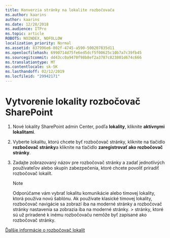```yaml
---
title: Konverzia stránky na lokalite rozbočovača
ms.author: kaarins
author: kaarins
ms.date: 12/28/2018
ms.audience: ITPro
ms.topic: article
ROBOTS: NOINDEX, NOFOLLOW
localization_priority: Normal
ms.assetid: 837996e6-802f-4745-a590-500207835d11
ms.openlocfilehash: 6990714d75fe6ed5dcf5f00625c10b7a7c39fb45
ms.sourcegitcommit: dd43cc0a9470f98b8ef2a3787c823801d674c666
ms.translationtype: MT
ms.contentlocale: sk-SK
ms.lasthandoff: 02/12/2019
ms.locfileid: "29942171"
---
```

# <a name="create-a-sharepoint-hub-site"></a>Vytvorenie lokality rozbočovač SharePoint

1. Nové lokality SharePoint admin Center, podľa **lokality**, kliknite **aktívnymi lokalitami**. 
    
2. Vyberte lokalitu, ktorú chcete byť rozbočovač stránky, kliknite na tlačidlo **rozbočovač stránky**a kliknite na tlačidlo **zaregistrovať ako rozbočovač stránky**. 
    
3. Zadajte zobrazovaný názov pre rozbočovač stránky a zadať jednotlivých používateľov alebo skupín zabezpečenia, ktoré chcete povoliť priradiť rozbočovač lokalít.
    
    > [!NOTE]
    >  Odporúčame vám vybrať lokalitu komunikácie alebo tímovej lokality, ktorá používa novú šablónu. Ak používate klasické tímovej lokality, rozbočovač navigácie sa zobrazí iba na moderné stránky a rozbočovač stránky nastavenia sa zobrazia iba na moderné stránky. > stránky, ktoré sú už priradené k inému rozbočovaču nemôže byť zapísané ako rozbočovač stránky. 
  
[Ďalšie informácie o rozbočovač lokalít](https://go.microsoft.com/fwlink/?linkid=869149)
  

